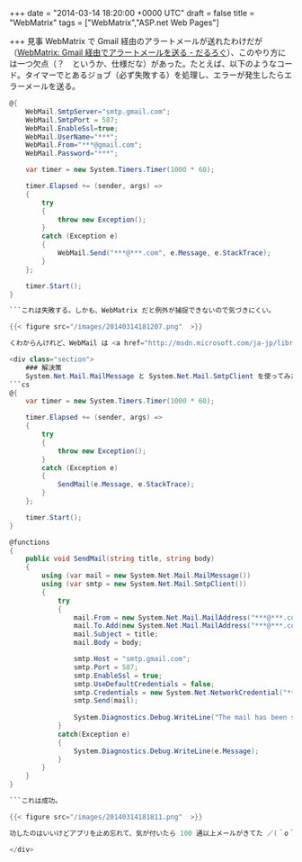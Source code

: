 
+++
date = "2014-03-14 18:20:00 +0000 UTC"
draft = false
title = "WebMatrix"
tags = ["WebMatrix","ASP.net Web Pages"]

+++
見事 WebMatrix で Gmail 経由のアラートメールが送れたわけだが（<a href="https://blog.daruyanagi.jp/entry/2014/03/08/220723">WebMatrix: Gmail 経由でアラートメールを送る - だるろぐ</a>）、このやり方には一つ欠点（？　というか、仕様だな）があった。たとえば、以下のようなコード。タイマーでとあるジョブ（必ず失敗する）を処理し、エラーが発生したらエラーメールを送る。
```cs
@{
    WebMail.SmtpServer="smtp.gmail.com";
    WebMail.SmtpPort = 587;
    WebMail.EnableSsl=true;  
    WebMail.UserName="***";
    WebMail.From="***@gmail.com";  
    WebMail.Password="***";

    var timer = new System.Timers.Timer(1000 * 60);

    timer.Elapsed += (sender, args) =>
    {
        try
        {
            throw new Exception();
        }
        catch (Exception e)
        {
            WebMail.Send("***@***.com", e.Message, e.StackTrace);
        }
    };

    timer.Start();
}

```これは失敗する。しかも、WebMatrix だと例外が捕捉できないので気づきにくい。

{{< figure src="/images/20140314181207.png"  >}}

くわからんけれど、WebMail は <a href="http://msdn.microsoft.com/ja-jp/library/system.web.helpers(v=vs.111).aspx">System.Web.Helpers Namespace () | Microsoft Docs</a> に属するみたいで、Page のスレッドじゃないと動作しないのかもしれない。そういえば昔、こういうシチュエーションで Server.MapPath() が使えなかった覚えがある。

<div class="section">
    ### 解決策
    System.Net.Mail.MailMessage と System.Net.Mail.SmtpClient を使ってみた。
```cs
@{
    var timer = new System.Timers.Timer(1000 * 60);

    timer.Elapsed += (sender, args) =>
    {
        try
        {
            throw new Exception();
        }
        catch (Exception e)
        {
            SendMail(e.Message, e.StackTrace);
        }
    };

    timer.Start();
}

@functions
{
    public void SendMail(string title, string body)
    {
        using (var mail = new System.Net.Mail.MailMessage())
        using (var smtp = new System.Net.Mail.SmtpClient())
        {
            try
            { 
                mail.From = new System.Net.Mail.MailAddress("***@***.com");
                mail.To.Add(new System.Net.Mail.MailAddress("***@***.com"));
                mail.Subject = title;
                mail.Body = body;

                smtp.Host = "smtp.gmail.com";
                smtp.Port = 587;
                smtp.EnableSsl = true;
                smtp.UseDefaultCredentials = false;
                smtp.Credentials = new System.Net.NetworkCredential("***", "***");
                smtp.Send(mail);
                
                System.Diagnostics.Debug.WriteLine("The mail has been sent successfully.");
            }
            catch(Exception e)
            {
                System.Diagnostics.Debug.WriteLine(e.Message);
            }
        }
    }
}

```これは成功。

{{< figure src="/images/20140314181811.png"  >}}

功したのはいいけどアプリを止め忘れて、気が付いたら 100 通以上メールがきてた ／(＾o＾)＼

</div>

